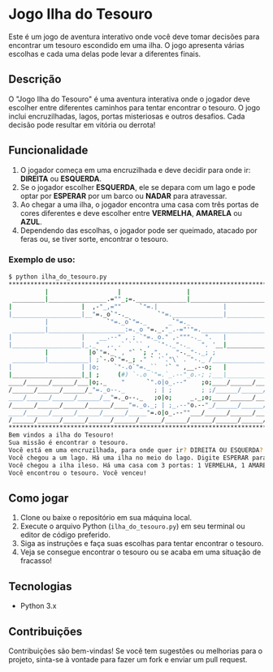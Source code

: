 # Jogo Ilha do Tesouro

Este é um jogo de aventura interativo onde você deve tomar decisões para encontrar um tesouro escondido em uma ilha. O jogo apresenta várias escolhas e cada uma delas pode levar a diferentes finais.

## Descrição

O "Jogo Ilha do Tesouro" é uma aventura interativa onde o jogador deve escolher entre diferentes caminhos para tentar encontrar o tesouro. O jogo inclui encruzilhadas, lagos, portas misteriosas e outros desafios. Cada decisão pode resultar em vitória ou derrota!

## Funcionalidade

1. O jogador começa em uma encruzilhada e deve decidir para onde ir: **DIREITA** ou **ESQUERDA**.
2. Se o jogador escolher **ESQUERDA**, ele se depara com um lago e pode optar por **ESPERAR** por um barco ou **NADAR** para atravessar.
3. Ao chegar a uma ilha, o jogador encontra uma casa com três portas de cores diferentes e deve escolher entre **VERMELHA**, **AMARELA** ou **AZUL**.
4. Dependendo das escolhas, o jogador pode ser queimado, atacado por feras ou, se tiver sorte, encontrar o tesouro.

### Exemplo de uso:

```bash
$ python ilha_do_tesouro.py
*******************************************************************************
          |                   |                  |                     |
 _________|________________.=""_;=.______________|_____________________|_______
|                   |  ,-"_,=""     `"=.|                  |
|___________________|__"=._o`"-._        `"=.______________|___________________
          |                `"=._o`"=._      _`"=._                     |
 _________|_____________________:=._o "=._."_.-="'"=.__________________|_______
|                   |    __.--" , ; `"=._o." ,-"""-._ ".   |
|___________________|_._"  ,. .` ` `` ,  `"-._"-._   ". '__|___________________
          |           |o`"=._` , "` `; .". ,  "-._"-._; ;              |
 _________|___________| ;`-.o`"=._; ." ` '`."\` . "-._ /_______________|_______
|                   | |o;    `"-.o`"=._``  '` " ,__.--o;   |
|___________________|_| ;     (#) `-.o `"=.`_.--"_o.-; ;___|___________________
____/______/______/___|o;._    "      `".o|o_.--"    ;o;____/______/______/____
/______/______/______/_"=._o--._        ; | ;        ; ;/______/______/______/_ 
____/______/______/______/__"=._o--._   ;o|o;     _._;o;____/______/______/____
/______/______/______/______/____"=._o._; | ;_.--"o.--"_/______/______/______/_ 
____/______/______/______/______/_____"=.o|o_.--""___/______/______/______/____ 
/______/______/______/______/______/______/______/______/______/______/_____ / 
*******************************************************************************
Bem vindos a ilha do Tesouro!
Sua missão é encontrar o tesouro.
Você está em uma encruzilhada, para onde quer ir? DIREITA OU ESQUERDA? esquerda
Você chegou a um lago. Há uma ilha no meio do lago. Digite ESPERAR para esperar por um barco. Digite NADAR para atravessar o lago. esperar
Você chegou a ilha ileso. Há uma casa com 3 portas: 1 VERMELHA, 1 AMARELA e 1 AZUL. Qual delas você escolhe? amarela
Você encontrou o tesouro. Você venceu!
```

## Como jogar

1. Clone ou baixe o repositório em sua máquina local.
2. Execute o arquivo Python (`ilha_do_tesouro.py`) em seu terminal ou editor de código preferido.
3. Siga as instruções e faça suas escolhas para tentar encontrar o tesouro.
4. Veja se consegue encontrar o tesouro ou se acaba em uma situação de fracasso!

## Tecnologias

- Python 3.x

## Contribuições

Contribuições são bem-vindas! Se você tem sugestões ou melhorias para o projeto, sinta-se à vontade para fazer um fork e enviar um pull request.
